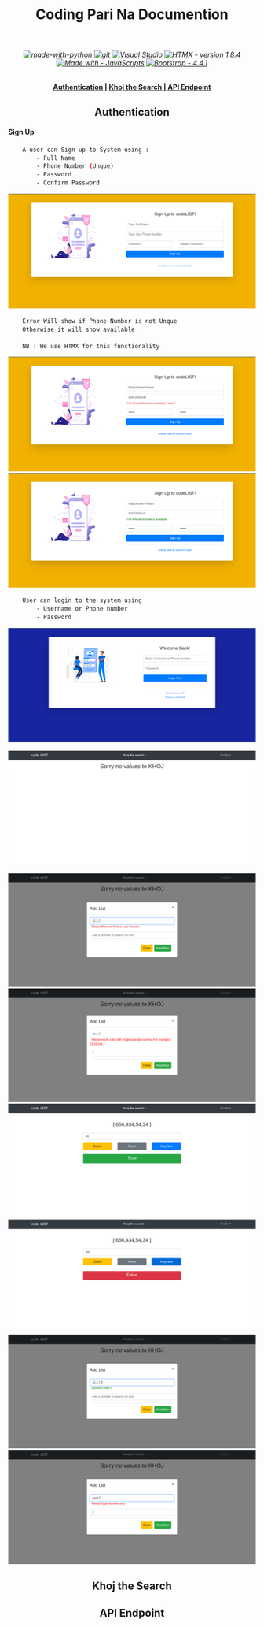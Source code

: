 <h1 align="center"> Coding Pari Na Documention </h1><br>
<h6 align="Center">

[![made-with-python](https://img.shields.io/badge/Made%20with-Python-1f425f.svg)](https://www.python.org/)
 [![git](https://badgen.net/badge/icon/git?icon=git&label)](https://git-scm.com) [![Visual Studio](https://badgen.net/badge/icon/visualstudio?icon=visualstudio&label)](https://visualstudio.microsoft.com) [![HTMX - version 1.8.4](https://img.shields.io/badge/HTMX-version_1.8.4-2ea44f)](https://htmx.org/) [![Made with  - JavaScripts](https://img.shields.io/badge/Made_with_-JavaScripts-blueviolet)](https://www.javascript.com/) [![Bootstrap - 4.4.1](https://img.shields.io/badge/Bootstrap-4.4.1-ff69b4)](https://getbootstrap.com/docs/3.4/)

</h6>

<h4 align="center">
<a href="https://github.com/yeazin/Project-Coding-Pari-Na#-project-installation-"> Authentication</a> | 
<a href="https://github.com/yeazin/Project-Coding-Pari-Na#project-flow"> Khoj the Search </a>
|<a href="https://github.com/yeazin/Project-Coding-Pari-Na#-project-documention-"> API Endpoint </a>

</h4> 

<h2 align="center">Authentication</h2>

#### Sign Up
```bash
    A user can Sign up to System using : 
        - Full Name 
        - Phone Number (Unque)
        - Password 
        - Confirm Password
```
![original](image/z_sign_up.png)
```bash 
    Error Will show if Phone Number is not Unque
    Otherwise it will show available

    NB : We use HTMX for this functionality 
```
![original](image/z_check_success_sign_up.png)
![original](image/z_check_sign_up.png)


```bash 
    User can login to the system using 
        - Username or Phone number
        - Password
```
![original](image/z_login.png)

![original](image/z_khoj_the_search_without.png)

![original](image/z_comma_error.png)
![original](image/z_double_comma.png)
![original](image/z_true.png)
![original](image/z_false.png)
![original](image/z_looking_good.png)
![original](image/z_str.png)

<h2 align="center">Khoj the Search</h2>
<h2 align="center">API Endpoint</h2>